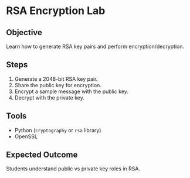 # RSA Encryption Lab

## Objective
Learn how to generate RSA key pairs and perform encryption/decryption.

## Steps
1. Generate a 2048-bit RSA key pair.
2. Share the public key for encryption.
3. Encrypt a sample message with the public key.
4. Decrypt with the private key.

## Tools
- Python (`cryptography` or `rsa` library)
- OpenSSL

## Expected Outcome
Students understand public vs private key roles in RSA.
